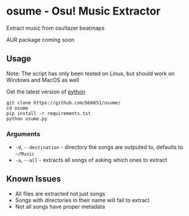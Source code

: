 # osume - Osu! Music Extractor

Extract music from osu!lazer beatmaps

AUR package coming soon

## Usage

Note: The script has only been tested on Linux, but should work on Windows and MacOS as well

Get the latest version of [python](https://www.python.org/downloads/)

```
git clone https://github.com/bbb651/osume/
cd osume
pip install -r requirements.txt
python osume.py
```

### Arguments
- `-d`, `--destination` - directory the songs are outputed to, defaults to `~/Music`
- `-a`, `--all` - extracts all songs of asking which ones to extract

## Known Issues
- All files are extracted not just songs
- Songs with directories in their name will fail to extract
- Not all songs have proper metadata
